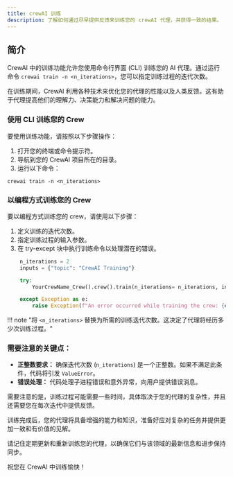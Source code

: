 ```yaml
---
title: crewAI 训练
description: 了解如何通过尽早提供反馈来训练您的 crewAI 代理，并获得一致的结果。
---
```


## 简介
CrewAI 中的训练功能允许您使用命令行界面 (CLI) 训练您的 AI 代理。通过运行命令 `crewai train -n <n_iterations>`，您可以指定训练过程的迭代次数。

在训练期间，CrewAI 利用各种技术来优化您的代理的性能以及人类反馈。这有助于代理提高他们的理解力、决策能力和解决问题的能力。

### 使用 CLI 训练您的 Crew
要使用训练功能，请按照以下步骤操作：

1. 打开您的终端或命令提示符。
2. 导航到您的 CrewAI 项目所在的目录。
3. 运行以下命令：

```shell
crewai train -n <n_iterations>
```

### 以编程方式训练您的 Crew
要以编程方式训练您的 crew，请使用以下步骤：

1. 定义训练的迭代次数。
2. 指定训练过程的输入参数。
3. 在 try-except 块中执行训练命令以处理潜在的错误。

```python
    n_iterations = 2
    inputs = {"topic": "CrewAI Training"}

    try:
        YourCrewName_Crew().crew().train(n_iterations= n_iterations, inputs=inputs)

    except Exception as e:
        raise Exception(f"An error occurred while training the crew: {e}")
```

!!! note "将 `<n_iterations>` 替换为所需的训练迭代次数。这决定了代理将经历多少次训练过程。"


### 需要注意的关键点：
- **正整数要求：** 确保迭代次数 (`n_iterations`) 是一个正整数。如果不满足此条件，代码将引发 `ValueError`。
- **错误处理：** 代码处理子进程错误和意外异常，向用户提供错误消息。

需要注意的是，训练过程可能需要一些时间，具体取决于您的代理的复杂性，并且还需要您在每次迭代中提供反馈。

训练完成后，您的代理将具备增强的能力和知识，准备好应对复杂的任务并提供更加一致和有价值的见解。

请记住定期更新和重新训练您的代理，以确保它们与该领域的最新信息和进步保持同步。

祝您在 CrewAI 中训练愉快！
